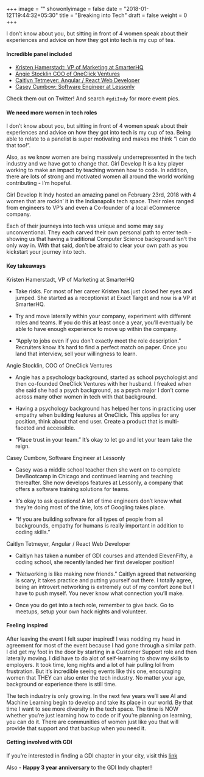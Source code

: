 +++
image = ""
showonlyimage = false
date = "2018-01-12T19:44:32+05:30"
title = "Breaking into Tech"
draft = false
weight = 0
+++

I don’t know about you, but sitting in front of 4 women speak about their experiences and advice on how they got into tech is my cup of tea.

<!--more-->

#### Incredible panel included

- [Kristen Hamerstadt: VP of Marketing at SmarterHQ](https://twitter.com/K_Hamerstadt)
- [Angie Stocklin COO of OneClick Ventures](https://twitter.com/easterday77)
- [Caitlyn Tetmeyer: Angular / React Web Developer](https://twitter.com/CaitlynTetmeyer)
- [Casey Cumbow: Software Engineer at Lessonly](https://twitter.com/case_eee)

Check them out on Twitter! And search `#gdiIndy` for more event pics.

#### We need more women in tech roles

I don’t know about you, but sitting in front of 4 women speak about their experiences and advice on how they got into tech is my cup of tea. Being able to relate to a panelist is super motivating and makes me think “I can do that too!”.

Also, as we know women are being massively underrepresented in the tech industry and we have got to change that. Girl Develop It is a key player working to make an impact by teaching women how to code. In addition, there are lots of strong and motivated women all around the world working contributing - I’m hopeful.

Girl Develop It Indy hosted an amazing panel on February 23rd, 2018 with 4 women that are rockin’ it in the Indianapolis tech space. Their roles ranged from engineers to VP’s and even a Co-founder of a local eCommerce company.

Each of their journeys into tech was unique and some may say unconventional. They each carved their own personal path to enter tech - showing us that having a traditional Computer Science background isn’t the only way in. With that said, don’t be afraid to clear your own path as you kickstart your journey into tech.

#### Key takeaways

Kristen Hamerstadt, VP of Marketing at SmarterHQ

- Take risks. For most of her career Kristen has just closed her eyes and jumped. She started as a receptionist at Exact Target and now is a VP at SmarterHQ.

- Try and move laterally within your company, experiment with different roles and teams. If you do this at least once a year, you’ll eventually be able to have enough experience to move up within the company.

- “Apply to jobs even if you don’t exactly meet the role description.” Recruiters know it’s hard to find a perfect match on paper. Once you land that interview, sell your willingness to learn.

Angie Stocklin, COO of OneClick Ventures

- Angie has a psychology background, started as school psychologist and then co-founded OneClick Ventures with her husband. I freaked when she said she had a psych background, as a psych major I don’t come across many other women in tech with that background.

- Having a psychology background has helped her tons in practicing user empathy when building features at OneClick. This applies for any position, think about that end user. Create a product that is multi-faceted and accessible.

- “Place trust in your team.” It’s okay to let go and let your team take the reign.

Casey Cumbow, Software Engineer at Lessonly

- Casey was a middle school teacher then she went on to complete DevBootcamp in Chicago and continued learning and teaching thereafter. She now develops features at Lessonly, a company that offers a software training solutions for teams.

- It’s okay to ask questions! A lot of time engineers don’t know what they’re doing most of the time, lots of Googling takes place.

- “If you are building software for all types of people from all backgrounds, empathy for humans is really important in addition to coding skills.”

Caitlyn Tetmeyer, Angular / React Web Developer

- Caitlyn has taken a number of GDI courses and attended ElevenFifty, a coding school, she recently landed her first developer position!

- “Networking is like making new friends.” Caitlyn agreed that networking is scary, it takes practice and putting yourself out there. I totally agree, being an introvert networking is extremely out of my comfort zone but I have to push myself. You never know what connection you’ll make.

- Once you do get into a tech role, remember to give back. Go to meetups, setup your own hack nights and volunteer.

#### Feeling inspired

After leaving the event I felt super inspired! I was nodding my head in agreement for most of the event because I had gone through a similar path. I did get my foot in the door by starting in a Customer Support role and then laterally moving. I did have to do alot of self-learning to show my skills to employers. It took time, long nights and a lot of hair pulling lol from frustration. But it’s incredible seeing events like this one, encouraging women that THEY can also enter the tech industry. No matter your age, background or experience there is still time.

The tech industry is only growing. In the next few years we’ll see AI and Machine Learning begin to develop and take its place in our world. By that time I want to see more diversity in the tech space. The time is NOW whether you’re just learning how to code or if you’re planning on learning, you can do it. There are communities of women just like you that will provide that support and that backup when you need it.

#### Getting involved with GDI

If you’re interested in finding a GDI chapter in your city, visit this [link](https://www.girldevelopit.com/chapters)

Also - **Happy 3 year anniversary** to the GDI Indy chapter!!
